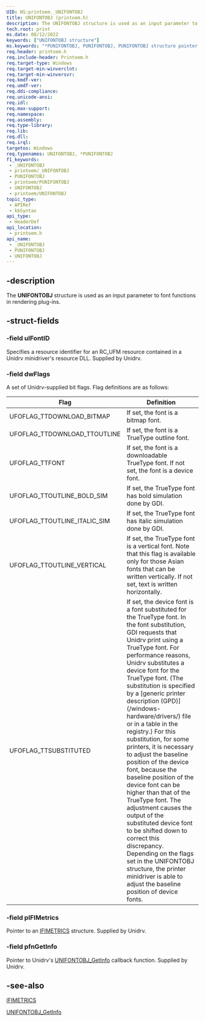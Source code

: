```yaml
---
UID: NS:printoem._UNIFONTOBJ
title: UNIFONTOBJ (printoem.h)
description: The UNIFONTOBJ structure is used as an input parameter to font functions in rendering plug-ins.
tech.root: print
ms.date: 08/12/2022
keywords: ["UNIFONTOBJ structure"]
ms.keywords: "*PUNIFONTOBJ, PUNIFONTOBJ, PUNIFONTOBJ structure pointer [Print Devices], UNIFONTOBJ, UNIFONTOBJ structure [Print Devices], _UNIFONTOBJ, print.unifontobj, print_unidrv-pscript_rendering_05a25ef3-5ce2-43f5-ae35-790691bda143.xml, printoem/PUNIFONTOBJ, printoem/UNIFONTOBJ"
req.header: printoem.h
req.include-header: Printoem.h
req.target-type: Windows
req.target-min-winverclnt: 
req.target-min-winversvr: 
req.kmdf-ver: 
req.umdf-ver: 
req.ddi-compliance: 
req.unicode-ansi: 
req.idl: 
req.max-support: 
req.namespace: 
req.assembly: 
req.type-library: 
req.lib: 
req.dll: 
req.irql: 
targetos: Windows
req.typenames: UNIFONTOBJ, *PUNIFONTOBJ
f1_keywords:
 - _UNIFONTOBJ
 - printoem/_UNIFONTOBJ
 - PUNIFONTOBJ
 - printoem/PUNIFONTOBJ
 - UNIFONTOBJ
 - printoem/UNIFONTOBJ
topic_type:
 - APIRef
 - kbSyntax
api_type:
 - HeaderDef
api_location:
 - printoem.h
api_name:
 - _UNIFONTOBJ
 - PUNIFONTOBJ
 - UNIFONTOBJ
---
```


## -description

The **UNIFONTOBJ** structure is used as an input parameter to font functions in rendering plug-ins.

## -struct-fields

### -field ulFontID

Specifies a resource identifier for an RC_UFM resource contained in a Unidrv minidriver's resource DLL. Supplied by Unidrv.

### -field dwFlags

A set of Unidrv-supplied bit flags. Flag definitions are as follows:

| Flag | Definition |
|--|--|
| UFOFLAG_TTDOWNLOAD_BITMAP | If set, the font is a bitmap font. |
| UFOFLAG_TTDOWNLOAD_TTOUTLINE | If set, the font is a TrueType outline font. |
| UFOFLAG_TTFONT | If set, the font is a downloadable TrueType font. If not set, the font is a device font. |
| UFOFLAG_TTOUTLINE_BOLD_SIM | If set, the TrueType font has bold simulation done by GDI. |
| UFOFLAG_TTOUTLINE_ITALIC_SIM | If set, the TrueType font has italic simulation done by GDI. |
| UFOFLAG_TTOUTLINE_VERTICAL | If set, the TrueType font is a vertical font. Note that this flag is available only for those Asian fonts that can be written vertically. If not set, text is written horizontally. |
| UFOFLAG_TTSUBSTITUTED | If set, the device font is a font substituted for the TrueType font. In the font substitution, GDI requests that Unidrv print using a TrueType font. For performance reasons, Unidrv substitutes a device font for the TrueType font. (The substitution is specified by a \[generic printer description (GPD)\](/windows-hardware/drivers/) file or in a table in the registry.) For this substitution, for some printers, it is necessary to adjust the baseline position of the device font, because the baseline position of the device font can be higher than that of the TrueType font. The adjustment causes the output of the substituted device font to be shifted down to correct this discrepancy. Depending on the flags set in the UNIFONTOBJ structure, the printer minidriver is able to adjust the baseline position of device fonts. |

### -field pIFIMetrics

Pointer to an [IFIMETRICS](/windows/win32/api/winddi/ns-winddi-ifimetrics) structure. Supplied by Unidrv.

### -field pfnGetInfo

Pointer to Unidrv's [UNIFONTOBJ_GetInfo](./nc-printoem-pfngetinfo.md) callback function. Supplied by Unidrv.

## -see-also

[IFIMETRICS](/windows/win32/api/winddi/ns-winddi-ifimetrics)

[UNIFONTOBJ_GetInfo](./nc-printoem-pfngetinfo.md)